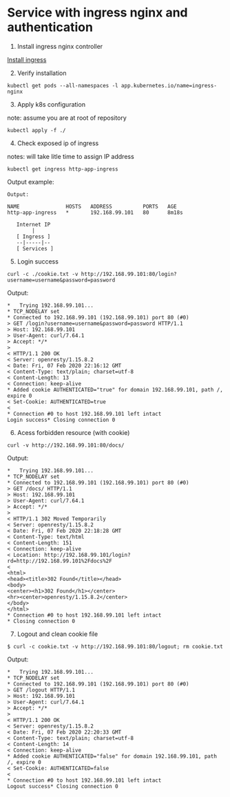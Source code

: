 # Service with ingress nginx and authentication

1. Install ingress nginx controller

[Install ingress](/k8s/setup/minikube/install_ingress.md)

2. Verify installation

```
kubectl get pods --all-namespaces -l app.kubernetes.io/name=ingress-nginx
```

3. Apply k8s configuration

note: assume you are at root of repository

```
kubectl apply -f ./
```

4. Check exposed ip of ingress

notes: will take litle time to assign IP address

```
kubectl get ingress http-app-ingress
```

Output example:

```
Output: 

NAME               HOSTS   ADDRESS          PORTS   AGE
http-app-ingress   *       192.168.99.101   80      8m18s
```

```
   Internet IP
        |
   [ Ingress ]
   --|-----|--
   [ Services ]
```

5. Login success

```
curl -c ./cookie.txt -v http://192.168.99.101:80/login?username=username&password=password
```

Output:
```
*   Trying 192.168.99.101...
* TCP_NODELAY set
* Connected to 192.168.99.101 (192.168.99.101) port 80 (#0)
> GET /login?username=username&password=password HTTP/1.1
> Host: 192.168.99.101
> User-Agent: curl/7.64.1
> Accept: */*
>
< HTTP/1.1 200 OK
< Server: openresty/1.15.8.2
< Date: Fri, 07 Feb 2020 22:16:12 GMT
< Content-Type: text/plain; charset=utf-8
< Content-Length: 13
< Connection: keep-alive
* Added cookie AUTHENTICATED="true" for domain 192.168.99.101, path /, expire 0
< Set-Cookie: AUTHENTICATED=true
<
* Connection #0 to host 192.168.99.101 left intact
Login success* Closing connection 0
```

6. Acess forbidden resource (with cookie)

```
curl -v http://192.168.99.101:80/docs/
```

Output:

```
*   Trying 192.168.99.101...
* TCP_NODELAY set
* Connected to 192.168.99.101 (192.168.99.101) port 80 (#0)
> GET /docs/ HTTP/1.1
> Host: 192.168.99.101
> User-Agent: curl/7.64.1
> Accept: */*
>
< HTTP/1.1 302 Moved Temporarily
< Server: openresty/1.15.8.2
< Date: Fri, 07 Feb 2020 22:18:28 GMT
< Content-Type: text/html
< Content-Length: 151
< Connection: keep-alive
< Location: http://192.168.99.101/login?rd=http://192.168.99.101%2Fdocs%2F
<
<html>
<head><title>302 Found</title></head>
<body>
<center><h1>302 Found</h1></center>
<hr><center>openresty/1.15.8.2</center>
</body>
</html>
* Connection #0 to host 192.168.99.101 left intact
* Closing connection 0
```

7. Logout and clean cookie file

```
$ curl -c cookie.txt -v http://192.168.99.101:80/logout; rm cookie.txt
```

Output:

```
*   Trying 192.168.99.101...
* TCP_NODELAY set
* Connected to 192.168.99.101 (192.168.99.101) port 80 (#0)
> GET /logout HTTP/1.1
> Host: 192.168.99.101
> User-Agent: curl/7.64.1
> Accept: */*
>
< HTTP/1.1 200 OK
< Server: openresty/1.15.8.2
< Date: Fri, 07 Feb 2020 22:20:33 GMT
< Content-Type: text/plain; charset=utf-8
< Content-Length: 14
< Connection: keep-alive
* Added cookie AUTHENTICATED="false" for domain 192.168.99.101, path /, expire 0
< Set-Cookie: AUTHENTICATED=false
<
* Connection #0 to host 192.168.99.101 left intact
Logout success* Closing connection 0
```
